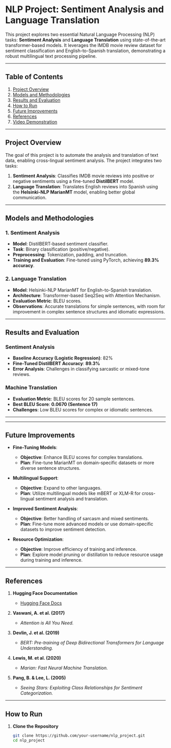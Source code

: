 # **NLP Project: Sentiment Analysis and Language Translation**  

This project explores two essential Natural Language Processing (NLP) tasks: **Sentiment Analysis** and **Language Translation** using state-of-the-art transformer-based models. It leverages the IMDB movie review dataset for sentiment classification and English-to-Spanish translation, demonstrating a robust multilingual text processing pipeline.  

---

## **Table of Contents**  
1. [Project Overview](#project-overview)  
2. [Models and Methodologies](#models-and-methodologies)  
3. [Results and Evaluation](#results-and-evaluation)  
4. [How to Run](#how-to-run)  
5. [Future Improvements](#future-improvements)  
6. [References](#references)  
7. [Video Demonstration](#video-demonstration)  

---

## **Project Overview**  

The goal of this project is to automate the analysis and translation of text data, enabling cross-lingual sentiment analysis. The project integrates two tasks:  

1. **Sentiment Analysis**: Classifies IMDB movie reviews into positive or negative sentiments using a fine-tuned **DistilBERT** model.  
2. **Language Translation**: Translates English reviews into Spanish using the **Helsinki-NLP MarianMT** model, enabling better global communication.  

---

## **Models and Methodologies**  

### **1. Sentiment Analysis**  
- **Model**: DistilBERT-based sentiment classifier.  
- **Task**: Binary classification (positive/negative).  
- **Preprocessing**: Tokenization, padding, and truncation.  
- **Training and Evaluation**: Fine-tuned using PyTorch, achieving **89.3% accuracy**.  

### **2. Language Translation**  
- **Model**: Helsinki-NLP MarianMT for English-to-Spanish translation.  
- **Architecture**: Transformer-based Seq2Seq with Attention Mechanism.  
- **Evaluation Metric**: BLEU scores.  
- **Observations**: Accurate translations for simple sentences, with room for improvement in complex sentence structures and idiomatic expressions.  

---

## **Results and Evaluation**  

### **Sentiment Analysis**  
- **Baseline Accuracy (Logistic Regression)**: 82%  
- **Fine-Tuned DistilBERT Accuracy**: **89.3%**  
- **Error Analysis**: Challenges in classifying sarcastic or mixed-tone reviews.  

### **Machine Translation**  
- **Evaluation Metric**: BLEU scores for 20 sample sentences.  
- **Best BLEU Score**: **0.0670 (Sentence 17)**  
- **Challenges**: Low BLEU scores for complex or idiomatic sentences.  

---

---

## **Future Improvements**  

- **Fine-Tuning Models**:  
  - **Objective**: Enhance BLEU scores for complex translations.  
  - **Plan**: Fine-tune MarianMT on domain-specific datasets or more diverse sentence structures.

- **Multilingual Support**:  
  - **Objective**: Expand to other languages.  
  - **Plan**: Utilize multilingual models like mBERT or XLM-R for cross-lingual sentiment analysis and translation.

- **Improved Sentiment Analysis**:  
  - **Objective**: Better handling of sarcasm and mixed sentiments.  
  - **Plan**: Fine-tune more advanced models or use domain-specific datasets to improve sentiment detection.

- **Resource Optimization**:  
  - **Objective**: Improve efficiency of training and inference.  
  - **Plan**: Explore model pruning or distillation to reduce resource usage during training and inference.

---

## **References**  

1. **Hugging Face Documentation**  
   - [Hugging Face Docs](https://huggingface.co/docs)

2. **Vaswani, A. et al. (2017)**  
   - *Attention is All You Need.*  

3. **Devlin, J. et al. (2019)**  
   - *BERT: Pre-training of Deep Bidirectional Transformers for Language Understanding.*  

4. **Lewis, M. et al. (2020)**  
   - *Marian: Fast Neural Machine Translation.*  

5. **Pang, B. & Lee, L. (2005)**  
   - *Seeing Stars: Exploiting Class Relationships for Sentiment Categorization.*  

---


## **How to Run**  

1. **Clone the Repository**  
   ```bash
   git clone https://github.com/your-username/nlp_project.git
   cd nlp_project





